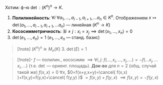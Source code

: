 Хотим: ф-ю $\det: (K^{n})^{n}\to K$. 

1. **Полилинейность**: $\forall i\ \forall a_{1},\dots,a_{i-1},a_{i+1},\dots a_{n} \in K^{n}$. Отображением $x\mapsto \det (a_{1}, \dots, a_{i-1},a_{i+1},\dots a_{n})$ — линейная ($K^{n}\to K$)
2. **Кососимметричность**: $\exists i\neq j: x_{i}=x_{j} \implies \det(x_{1},\dots,x_{n})=0$
3. $\det(e_{1}, \dots, e_{n})=1$ ($e_{1},\dots, e_{n}$ — станд. базис)

>[!note] $(K^{n})^{n}\cong M_{n}(K)$
>3. $\det(E)=1$

>[!note]- $f$ — полилин., кососимм $\implies \forall i,j$: $f(\dots, x_{i},\dots,x_{j},\dots)=-f(\dots x_{j},\dots x_{i},\dots)$ (т.е. $\det$ — ориент. площадь).
>**Док-во** для $n=2$ (общ. случай такой же)
>$f(x,x)=0\ \forall x$, $0=f(x+y,x+y)=\cancel{ f(x,x) }+f(x,y)+f(y,x)+\cancel{ f(y,y) }$ $=f(x,y)+f(y,x)$ $\implies f(x,y)=-f(y, x)$

